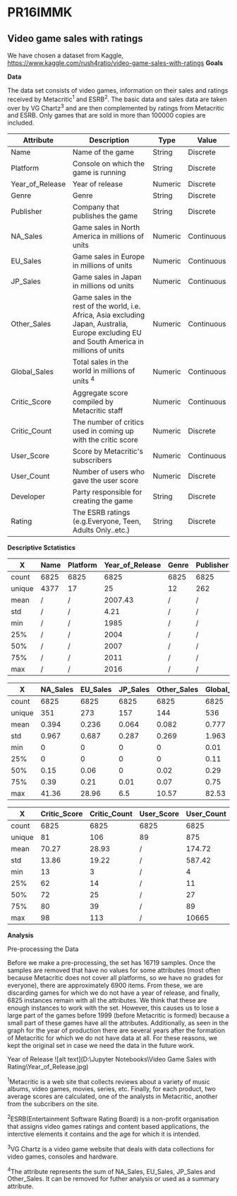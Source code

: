 # PR16IMMK

## Video game sales with ratings

We have chosen a dataset from Kaggle, https://www.kaggle.com/rush4ratio/video-game-sales-with-ratings
**Goals**

**Data** 

The data set consists of video games, information on their sales and ratings received by Metacritic<sup>1</sup> and ESRB<sup>2</sup>. The basic data and sales data are taken over by VG Chartz<sup>3</sup> and are then complemented by ratings from Metacritic and ESRB. Only games that are sold in more than 100000 copies are included.

Attribute | Description      | Type | Value
----------|------------------|------|------
Name      | Name of the game | String | Discrete
Platform | Console on which the game is running | String | Discrete
Year_of_Release | Year of release | Numeric | Discrete
Genre | Genre |  String | Discrete
Publisher | Company that publishes the game | String | Discrete
NA_Sales | Game sales in North America in millions of units | Numeric | Continuous
EU_Sales | Game sales in Europe in millions of units | Numeric | Continuous
JP_Sales | Game sales in Japan in millions od units | Numeric | Continuous
Other_Sales | Game sales in the rest of the world, i.e. Africa, Asia excluding Japan, Australia, Europe excluding EU and South America in millions of units | Numeric | Continuous
Global_Sales | Total sales in the world in millions of units <sup>4</sup> | Numeric | Continuous
Critic_Score | Aggregate score compiled by Metacritic staff | Numeric | Continuous
Critic_Count | The number of critics used in coming up with the critic score | Numeric | Discrete
User_Score | Score by Metacritic's subscribers | Numeric | Continuous
User_Count | Number of users who gave the user score | Numeric | Discrete 
Developer | Party responsible for creating the game | String | Discrete
Rating | The ESRB ratings (e.g.Everyone, Teen, Adults Only..etc.) | String | Discrete


**Descriptive Sctatistics**

 X | Name | Platform | Year_of_Release | Genre | Publisher | Developer 
------------- | ------------- | ------------- | ------------- | ------------- | ------------- | ------------- 
count | 6825 | 6825 | 6825 | 6825 | 6825 | 6825
unique | 4377 | 17 | 25 | 12 | 262 | 1289 
mean | / | / | 2007.43 | / | / | / 
std | / | / | 4.21 | / | / | / 
min | / | / | 1985 | / | / | /
25% | / | / | 2004 | / | / | /
50% | / | / | 2007 | / | / | /
75% | / | / | 2011 | / | / | /
max | / | / | 2016 | / | / | /


X | NA_Sales | EU_Sales | JP_Sales | Other_Sales | Global_Sales 
------------- | ------------- | ------------- | ------------- | ------------- | ------------- 
count | 6825 | 6825 | 6825 | 6825 | 6825 
unique | 351 | 273 | 157 | 144 | 536  
mean | 0.394 | 0.236 | 0.064 | 0.082 | 0.777  
std | 0.967 | 0.687 | 0.287 | 0.269 | 1.963  
min | 0 | 0 | 0 | 0 | 0.01 
25% | 0 | 0| 0 | 0 | 0.11 
50% | 0.15 | 0.06 | 0 | 0.02 | 0.29
75% | 0.39 | 0.21 | 0.01 | 0.07 | 0.75 
max | 41.36 | 28.96 | 6.5 | 10.57 | 82.53 


X | Critic_Score | Critic_Count | User_Score | User_Count |Rating 
------------- | ------------- | ------------- | ------------- | ------------- | ------------- 
count | 6825 | 6825 | 6825 | 6825 | 6825 
unique | 81 | 106 | 89 | 875 | 7  
mean | 70.27 | 28.93 | / | 174.72 | /  
std | 13.86 | 19.22 | / | 587.42 | /  
min | 13 | 3 | / | 4 | / 
25% | 62 | 14 | / | 11 | / 
50% | 72 | 25 | / | 27 | / 
75% | 80 | 39 | / | 89 | / 
max | 98 | 113 | / | 10665 | / 

**Analysis**

Pre-processing the Data

Before we make a pre-processing, the set has 16719 samples. Once the samples are removed that have no values for some attributes (most often because Metacritic does not cover all platforms, so we have no grades for everyone), there are approximately 6900 items. From these, we are discarding games for which we do not have a year of release, and finally, 6825 instances remain with all the attributes. We think that these are enough instances to work with the set. However, this causes us to lose a large part of the games before 1999 (before Metacritic is formed) because a small part of these games have all the attributes. Additionally, as seen in the graph for the year of production there are several years after the formation of Metacritic for which we do not have data at all. For these reasons, we kept the original set in case we need the data in the future work.

Year of Release
![alt text](D:\Jupyter Notebooks\Video Game Sales with Rating\Year_of_Release.jpg)


<sup>1</sup>Metacritic is a web site that collects reviews about a variety of music albums, video games, movies, series, etc. Finally, for each product, two average scores are calculated, one of the analysts in Metacritic, another from the subcribers on the site.

<sup>2</sup>ESRB(Entertainment Software Rating Board) is a non-profit organisation that assigns video games ratings and content based applications, the interctive elements it contains and the age for which it is intended.

<sup>3</sup>VG Chartz is a video game website that deals with data collections for video games, consoles and hardware.

<sup>4</sup>The attribute represents the sum of NA_Sales, EU_Sales, JP_Sales and Other_Sales. It can be removed for futher analysis or used as a summary attribute.
